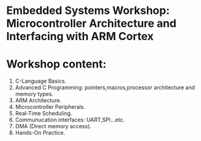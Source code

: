 # Embedded Systems Workshop: Microcontroller Architecture and Interfacing with ARM Cortex
# Workshop content:
1) C-Language Basics.
2) Advanced C Programming: pointers,macros,processor architecture and memory types.
3) ARM Architecture.
4) Microcontroller Peripherals.
5) Real-Time Scheduling.
6) Communucation interfaces: UART,SPI...etc.
7) DMA (Direct memory access).
8) Hands-On Practice.
